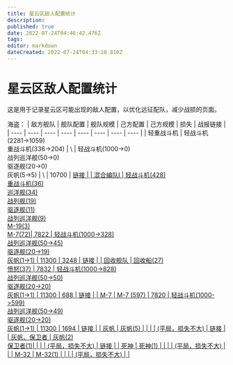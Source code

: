 ```yaml
---
title: 星云区敌人配置统计
description: 
published: true
date: 2022-07-24T04:46:42.476Z
tags: 
editor: markdown
dateCreated: 2022-07-24T04:33:18.810Z
---
```


# 星云区敌人配置统计
这是用于记录星云区可能出现的敌人配置，以优化远征配队，减少战损的页面。

海盗：
|  敌方舰队   | 舰队配置 | 舰队规模 | 己方配置 | 己方规模 | 损失 | 战报链接 |
|  ----  | ----  | ---- | ---- | ---- | ---- | ---- | ---- |
| 轻重战斗机 | 轻战斗机(2281->1059) <br> 重战斗机(336->204) | \ | 轻战斗机(1000->0) <br> 战列巡洋舰(50->0) <br> 驱逐舰(20->0) <br> 灰帆(5->5) | \ | 10700 | <a href="http://star.xxapi.icu/game.php?page=raport&raport=895858887cb1370fb21e9b0cfca6bd80"> 链接 |
| 混合编队I  | 轻战斗机(428) <br> 重战斗机(36) <br> 巡洋舰(34) <br> 战列舰(19) <br> 驱逐舰(11) <br> 战列巡洋舰(9) <br> M-19(3) <br> M-7(72)| 7822 | 轻战斗机(1000->328) <br> 战列巡洋舰(50->45) <br> 驱逐舰(20->19) <br> 灰帆(1->1) | 11300 | 3248 |  <a href="http://star.xxapi.icu/game.php?page=raport&raport=98920651349c6294716a814865248ad7"> 链接  |
| 回收舰队  | 回收船(27) <br> 愤怒(37) | 7832 | 轻战斗机(1000->828) <br> 战列巡洋舰(50->50) <br> 驱逐舰(20->20) <br> 灰帆(1->1) | 11300 | 688 | <a href="http://star.xxapi.icu/game.php?page=raport&raport=39412d97ac72f2de21e8c99ded31e8db"> 链接  |
| M-7  | M-7 (597) | 7820 | 轻战斗机(1000->599) <br> 战列巡洋舰(50->49) <br> 驱逐舰(20->20) <br> 灰帆(1->1) | 11300 | 1694 |  <a href="http://star.xxapi.icu/game.php?page=raport&raport=5d463fd917beb615d566000ab99e98a8"> 链接 |
| 灰帆 | 灰帆(5) | | | | (平局，损失不大) | <a href="http://star.xxapi.icu/game.php?page=raport&raport=fa1748d08d8c40a17bbbe872876776ee"> 链接 |
| 灰帆、保卫者 | 灰帆(2) <br> 保卫者(1)|  | | | (平局，损失不大) | <a href="http://star.xxapi.icu/game.php?page=raport&raport=a8574a2c9b9c675e1babb1b725bedd5c"> 链接 |
| 死神 | 死神(1) | | | | (平局，损失不大) |  |
| M-32 | M-32(1) | | | | (平局，损失不大) |  |